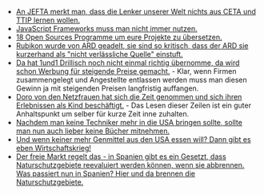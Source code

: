 * [An JEFTA merkt man, dass die Lenker unserer Welt nichts aus CETA und TTIP lernen wollen.](https://www.heise.de/tp/features/JEFTA-EU-Freihandelsabkommen-mit-Japan-als-Hydra-3755360.html)
* [JavaScript Frameworks muss man nicht immer nutzen.](https://opensource.com/article/17/6/javascript-frameworks)
* [18 Open Sources Programme um eure Projekte zu übersetzen.](https://opensource.com/article/17/6/open-source-localization-tools)
* [Rubikon wurde von ARD geadelt, sie sind so kritisch, dass der ARD sie kurzerhand als "nicht verlässliche Quelle" einstuft.](https://propagandaschau.wordpress.com/2017/06/26/die-ard-liebt-rubikon/)
* [Da hat 1und1 Drillisch noch nicht einmal richtig übernomme, da wird schon Werbung für steigende Preise gemacht.](https://www.golem.de/news/united-internet-uebernahme-drillisch-will-weg-von-billigangeboten-1706-128580.html) - Klar, wenn Firmen zusammengelegt und Angestellte entlassen werden muss man diesen Gewinn ja mit steigenden Preisen langfristig auffangen.
* [Doro von den Netzfrauen hat sich die Zeit genommen und sich ihren Erlebnissen als Kind beschäftigt.](https://netzfrauen.org/2017/06/26/der-weisse-zaun/) - Das Lesen dieser Zeilen ist ein guter Anhaltspunkt um selber für kurze Zeit inne zuhalten.
* [Nachdem man keine Techniker mehr in die USA bringen sollte, sollte man nun auch lieber keine Bücher mitnehmen.](https://www.heise.de/tp/features/Auf-US-Flughaefen-werden-nun-auch-Buecher-kontrolliert-3755806.html)
* [Und wenn keiner mehr Genmittel aus den USA essen will? Dann gibt es eben Wirtschaftskrieg!](https://netzfrauen.org/2017/06/26/52823/)
* [Der freie Markt regelt das - in Spanien gibt es ein Gesetzt, dass Naturschutzgebiete reevaluiert werden können, wenn sie abbrennen. Was passiert nun in Spanien? Hier und da brennen die Naturschutzgebiete.](https://blog.fefe.de/?ts=a7aff6f9)
